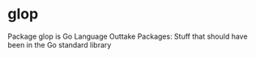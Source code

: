 # glop
Package glop is Go Language Outtake Packages: Stuff that should have been in the Go standard library
